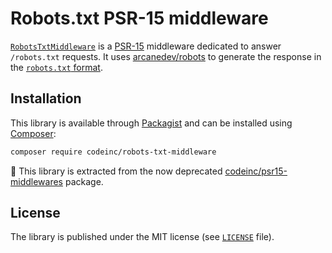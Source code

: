 # Robots.txt PSR-15 middleware 

[`RobotsTxtMiddleware`](src/RobotsTxtMiddleware.php) is a [PSR-15](https://www.php-fig.org/psr/psr-15/) middleware dedicated to answer `/robots.txt` requests. It uses [arcanedev/robots](https://github.com/ARCANEDEV/Robots) to generate the response in the [`robots.txt` format](https://developers.google.com/search/reference/robots_txt).


## Installation

This library is available through [Packagist](https://packagist.org/packages/codeinc/robots-txt-middleware) and can be installed using [Composer](https://getcomposer.org/): 

```bash
composer require codeinc/robots-txt-middleware
```

:speech_balloon: This library is extracted from the now deprecated [codeinc/psr15-middlewares](https://packagist.org/packages/codeinc/psr15-middlewares) package.


## License

The library is published under the MIT license (see [`LICENSE`](LICENSE) file).